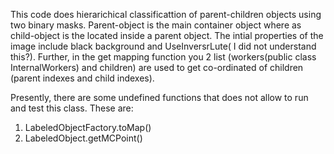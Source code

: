 This code does hierarichical classificattion of parent-children objects using two binary masks. Parent-object is the main container object where as child-object is the located inside a parent object. The intial properties of the image include black background and  UseInversrLute( I did not understand this?). Further, in the get mapping function you 2 list (workers(public class InternalWorkers) and children) are used to get co-ordinated of children (parent indexes and child indexes).

Presently, there are some undefined functions that does not allow to run and test this class. These are:
1. LabeledObjectFactory.toMap()
2. LabeledObject.getMCPoint()
